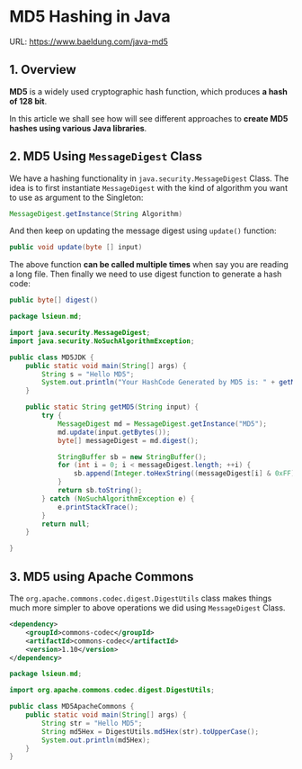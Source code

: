 # MD5 Hashing in Java

URL: https://www.baeldung.com/java-md5

## 1. Overview

**MD5** is a widely used cryptographic hash function, which produces **a hash of 128 bit**.

In this article we shall see how will see different approaches to **create MD5 hashes using various Java libraries**.

## 2. MD5 Using `MessageDigest` Class

We have a hashing functionality in `java.security.MessageDigest` Class. The idea is to first instantiate `MessageDigest` with the kind of algorithm you want to use as argument to the Singleton:

```java
MessageDigest.getInstance(String Algorithm)
```

And then keep on updating the message digest using `update()` function:

```java
public void update(byte [] input)
```

The above function **can be called multiple times** when say you are reading a long file. Then finally we need to use digest function to generate a hash code:

```java
public byte[] digest()
```

```java
package lsieun.md;

import java.security.MessageDigest;
import java.security.NoSuchAlgorithmException;

public class MD5JDK {
    public static void main(String[] args) {
        String s = "Hello MD5";
        System.out.println("Your HashCode Generated by MD5 is: " + getMD5(s)); // e5dadf6524624f79c3127e247f04b548
    }

    public static String getMD5(String input) {
        try {
            MessageDigest md = MessageDigest.getInstance("MD5");
            md.update(input.getBytes());
            byte[] messageDigest = md.digest();

            StringBuffer sb = new StringBuffer();
            for (int i = 0; i < messageDigest.length; ++i) {
                sb.append(Integer.toHexString((messageDigest[i] & 0xFF) | 0x100).substring(1,3));
            }
            return sb.toString();
        } catch (NoSuchAlgorithmException e) {
            e.printStackTrace();
        }
        return null;
    }

}
```

## 3. MD5 using Apache Commons

The `org.apache.commons.codec.digest.DigestUtils` class makes things much more simpler to above operations we did using `MessageDigest` Class.

```xml
<dependency>
    <groupId>commons-codec</groupId>
    <artifactId>commons-codec</artifactId>
    <version>1.10</version>
</dependency>
```

```java
package lsieun.md;

import org.apache.commons.codec.digest.DigestUtils;

public class MD5ApacheCommons {
    public static void main(String[] args) {
        String str = "Hello MD5";
        String md5Hex = DigestUtils.md5Hex(str).toUpperCase();
        System.out.println(md5Hex);
    }
}
```

